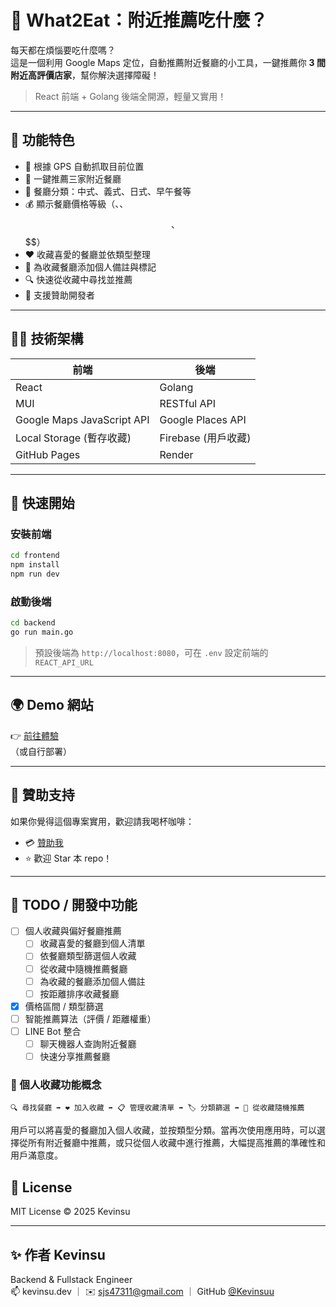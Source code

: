 # 🥡 What2Eat：附近推薦吃什麼？

每天都在煩惱要吃什麼嗎？  
這是一個利用 Google Maps 定位，自動推薦附近餐廳的小工具，一鍵推薦你 **3 間附近高評價店家**，幫你解決選擇障礙！

> React 前端 + Golang 後端全開源，輕量又實用！

---

## 🌟 功能特色

- 📍 根據 GPS 自動抓取目前位置  
- 🎲 一鍵推薦三家附近餐廳  
- 🧾 餐廳分類：中式、義式、日式、早午餐等  
- 💰 顯示餐廳價格等級（$、$$、$$$、$$$$）
- ❤️ 收藏喜愛的餐廳並依類型整理 
- 📝 為收藏餐廳添加個人備註與標記
- 🔍 快速從收藏中尋找並推薦  
- 💸 支援贊助開發者  

---

## 🧑‍💻 技術架構

| 前端 | 後端 |
|------|------|
| React | Golang  |
| MUI | RESTful API |
| Google Maps JavaScript API | Google Places API |
| Local Storage (暫存收藏) | Firebase (用戶收藏) |
| GitHub Pages |  Render |


---

## 🚀 快速開始

### 安裝前端

```bash
cd frontend
npm install
npm run dev
```

### 啟動後端

```bash
cd backend
go run main.go
```

> 預設後端為 `http://localhost:8080`，可在 `.env` 設定前端的 `REACT_API_URL`

---

## 🌍 Demo 網站

👉 [前往體驗](https://kevinsuu.github.io/What2Eat/)  
（或自行部署）

---

## 🙌 贊助支持

如果你覺得這個專案實用，歡迎請我喝杯咖啡：

- 💳 [贊助我](https://ko-fi.com/kevinsuu)
- ⭐ 歡迎 Star 本 repo！

---

## 🧠 TODO / 開發中功能

- [ ] 個人收藏與偏好餐廳推薦
  - [ ] 收藏喜愛的餐廳到個人清單
  - [ ] 依餐廳類型篩選個人收藏
  - [ ] 從收藏中隨機推薦餐廳
  - [ ] 為收藏的餐廳添加個人備註
  - [ ] 按距離排序收藏餐廳
- [x] 價格區間 / 類型篩選  
- [ ] 智能推薦算法（評價 / 距離權重）  
- [ ] LINE Bot 整合
  - [ ] 聊天機器人查詢附近餐廳
  - [ ] 快速分享推薦餐廳

### 📱 個人收藏功能概念

```
🔍 尋找餐廳 ➡️ ❤️ 加入收藏 ➡️ 📋 管理收藏清單 ➡️ 🏷️ 分類篩選 ➡️ 🎲 從收藏隨機推薦
```

用戶可以將喜愛的餐廳加入個人收藏，並按類型分類。當再次使用應用時，可以選擇從所有附近餐廳中推薦，或只從個人收藏中進行推薦，大幅提高推薦的準確性和用戶滿意度。

## 📄 License

MIT License © 2025 Kevinsu

---

## ✨ 作者 Kevinsu

Backend & Fullstack Engineer  
📫 kevinsu.dev ｜ ✉️ sjs47311@gmail.com ｜ GitHub [@Kevinsuu](https://github.com/kevinsuu)